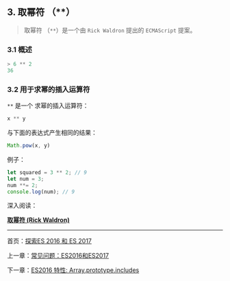 ## 3. 取幂符 （\*\*）

> 取幂符 （`**`）是一个由 `Rick Waldron` 提出的 `ECMAScript` 提案。 

### 3.1 概述 

```js
> 6 ** 2
36
``` 

### 3.2 用于求幂的插入运算符 

`**` 是一个 求幂的插入运算符： 

```js
x ** y
```

与下面的表达式产生相同的结果： 

```JavaScript
Math.pow(x, y)
```
例子： 

```js
let squared = 3 ** 2; // 9
let num = 3;
num **= 2;
console.log(num); // 9
```

深入阅读： 

[**取幂符 (Rick Waldron)**](https://github.com/rwaldron/exponentiation-operator) 

---

首页：[探索ES 2016 和 ES 2017](https://ecmascript-china.github.io/Exploring-ES2016-and-ES2017)

上一章：[常见问题：ES2016和ES2017](https://ecmascript-china.github.io/Exploring-ES2016-and-ES2017/2.常见问题：ES2016和ES2017)

下一章：[ES2016 特性: Array.prototype.includes](https://ecmascript-china.github.io/Exploring-ES2016-and-ES2017/4.ES2016特性：Array.prototype.includes)